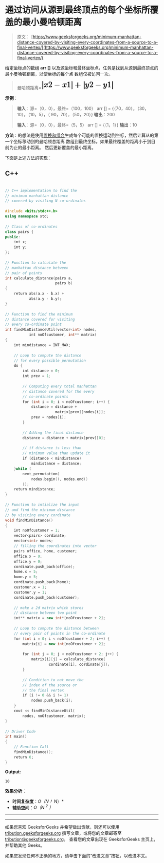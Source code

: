 # 通过访问从源到最终顶点的每个坐标所覆盖的最小曼哈顿距离

> 原文： [https://www.geeksforgeeks.org/minimum-manhattan-distance-covered-by-visiting-every-coordinates-from-a-source-to-a-final-vertex/](https://www.geeksforgeeks.org/minimum-manhattan-distance-covered-by-visiting-every-coordinates-from-a-source-to-a-final-vertex/)

给定坐标点的数组 **arr []** 以及源坐标和最终坐标点，任务是找到从源到最终顶点的最小曼哈顿距离，以使坐标的每个点 数组仅被访问一次。

> 曼哈顿距离= ![\left | x2 - x1 \right | + \left | y2 - y1 \right |](img/38a56f6e5856fcc14f950b22b7fb1fad.png "Rendered by QuickLaTeX.com")

**示例**：

> **输入**：源=（0，0），最终=（100，100）
> arr [] = {（70，40），（30，10），（10，5），（ 90，70），（50，20）}
> **输出**：200
> 
> **输入**：源=（0，0），最终=（5，5）
> arr [] = {（1，1）}
> **输出**：10

**方法**：的想法是使用[置换和组合](https://www.geeksforgeeks.org/permutation-and-combination/)生成每个可能的置换运动到坐标，然后计算从的第一个坐标移动到的曼哈顿总距离 数组到最终坐标，如果最终覆盖的距离小于到目前为止的最小距离。 然后更新覆盖的最小距离。

下面是上述方法的实现：

## C++

```cpp

// C++ implementation to find the  
// minimum manhattan distance  
// covered by visiting N co-ordinates 

#include <bits/stdc++.h> 
using namespace std; 

// Class of co-ordinates 
class pairs { 
public: 
    int x; 
    int y; 
}; 

// Function to calculate the  
// manhattan distance between  
// pair of points 
int calculate_distance(pairs a,  
                       pairs b) 
{ 
    return abs(a.x - b.x) +  
           abs(a.y - b.y); 
} 

// Function to find the minimum  
// distance covered for visiting  
// every co-ordinate point 
int findMinDistanceUtil(vector<int> nodes,  
           int noOfcustomer, int** matrix) 
{ 
    int mindistance = INT_MAX; 

    // Loop to compute the distance 
    // for every possible permutation 
    do { 
        int distance = 0; 
        int prev = 1; 

        // Computing every total manhattan 
        // distance covered for the every  
        // co-ordinate points 
        for (int i = 0; i < noOfcustomer; i++) { 
            distance = distance +  
                       matrix[prev][nodes[i]]; 
            prev = nodes[i]; 
        } 

        // Adding the final distance 
        distance = distance + matrix[prev][0]; 

        // if distance is less than  
        // minimum value than update it 
        if (distance < mindistance) 
            mindistance = distance; 
    }while ( 
        next_permutation( 
            nodes.begin(), nodes.end() 
        )); 
    return mindistance; 
} 

// Function to intialize the input 
// and find the minimum distance  
// by visiting every cordinate 
void findMinDistance() 
{ 
    int noOfcustomer = 1; 
    vector<pairs> cordinate; 
    vector<int> nodes; 
    // filling the coordinates into vector 
    pairs office, home, customer; 
    office.x = 0; 
    office.y = 0; 
    cordinate.push_back(office); 
    home.x = 5; 
    home.y = 5; 
    cordinate.push_back(home); 
    customer.x = 1; 
    customer.y = 1; 
    cordinate.push_back(customer); 

    // make a 2d matrix which stores 
    // distance between two point 
    int** matrix = new int*[noOfcustomer + 2]; 

    // Loop to compute the distance between 
    // every pair of points in the co-ordinate 
    for (int i = 0; i < noOfcustomer + 2; i++) { 
        matrix[i] = new int[noOfcustomer + 2]; 

        for (int j = 0; j < noOfcustomer + 2; j++) { 
            matrix[i][j] = calculate_distance( 
                    cordinate[i], cordinate[j]); 
        } 

        // Condition to not move the  
        // index of the source or  
        // the final vertex 
        if (i != 0 && i != 1) 
            nodes.push_back(i); 
    } 
    cout << findMinDistanceUtil( 
        nodes, noOfcustomer, matrix); 
} 

// Driver Code 
int main() 
{ 
    // Function Call 
    findMinDistance(); 
    return 0; 
} 

```

**Output:**

```
10

```

**效果分析**：

*   **时间复杂度**：*O（N！* N）*
*   **辅助空间**：*O（N <sup>2</sup> ）*



* * *

* * *

如果您喜欢 GeeksforGeeks 并希望做出贡献，则还可以使用 [tribution.geeksforgeeks.org](https://contribute.geeksforgeeks.org/) 撰写文章，或将您的文章邮寄至 tribution@geeksforgeeks.org。 查看您的文章出现在 GeeksforGeeks 主页上，并帮助其他 Geeks。

如果您发现任何不正确的地方，请单击下面的“改进文章”按钮，以改进本文。